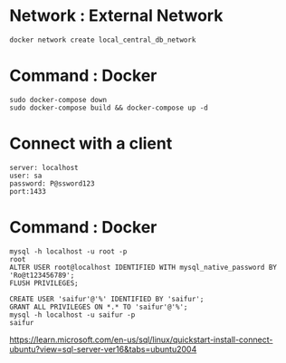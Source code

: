 # Network : External Network
```
docker network create local_central_db_network
```

# Command : Docker
```
sudo docker-compose down
sudo docker-compose build && docker-compose up -d
```

# Connect with a client
```
server: localhost
user: sa
password: P@ssword123
port:1433
```

# Command : Docker
```
mysql -h localhost -u root -p 
root
ALTER USER root@localhost IDENTIFIED WITH mysql_native_password BY 'Ro@t123456789';
FLUSH PRIVILEGES;
```

```
CREATE USER 'saifur'@'%' IDENTIFIED BY 'saifur';
GRANT ALL PRIVILEGES ON *.* TO 'saifur'@'%';
mysql -h localhost -u saifur -p 
saifur
```


https://learn.microsoft.com/en-us/sql/linux/quickstart-install-connect-ubuntu?view=sql-server-ver16&tabs=ubuntu2004